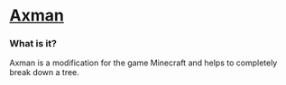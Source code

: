 [Axman](https://github.com/Migoth/axman)
====================================

### What is it?

Axman is a modification for the game Minecraft and helps to completely break down a tree.